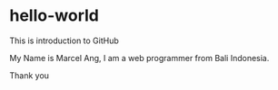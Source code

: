 # hello-world
This is introduction to GitHub

My Name is Marcel Ang,
I am a web programmer from Bali Indonesia.

Thank you
